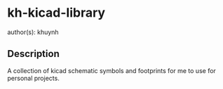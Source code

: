 # kh-kicad-library
author(s): khuynh

## Description
A collection of kicad schematic symbols and footprints for me to use for personal projects.
